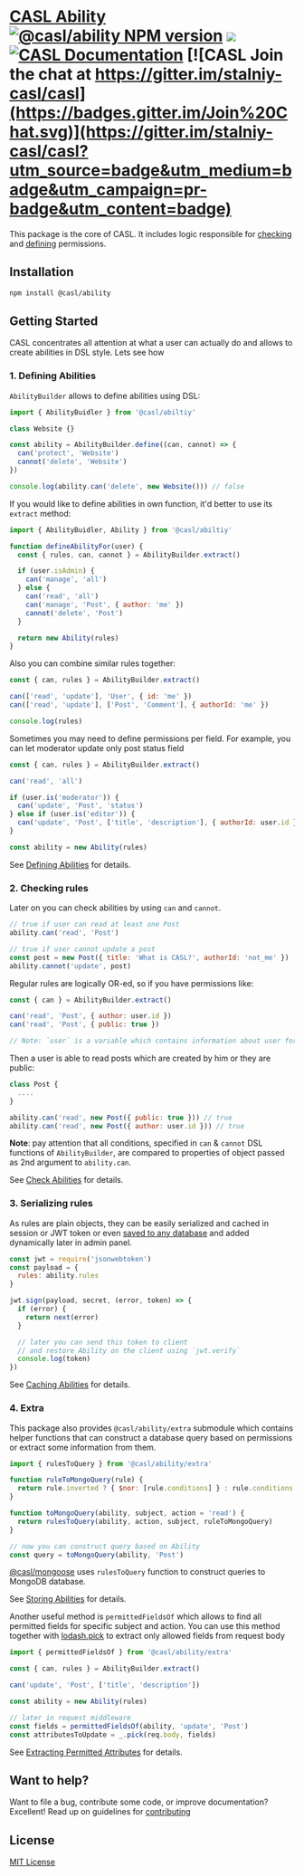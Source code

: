 # [CASL Ability](https://stalniy.github.io/casl/) [![@casl/ability NPM version](https://badge.fury.io/js/%40casl%2Fability.svg)](https://badge.fury.io/js/%40casl%2Fability)  [![](https://img.shields.io/npm/dm/%40casl%2Fability.svg)](https://www.npmjs.com/package/%40casl%2Fability) [![CASL Documentation](https://img.shields.io/badge/documentation-available-brightgreen.svg)](https://stalniy.github.io/casl/) [![CASL Join the chat at https://gitter.im/stalniy-casl/casl](https://badges.gitter.im/Join%20Chat.svg)](https://gitter.im/stalniy-casl/casl?utm_source=badge&utm_medium=badge&utm_campaign=pr-badge&utm_content=badge)

This package is the core of CASL. It includes logic responsible for [checking][check-abilities] and [defining][define-abilities] permissions.

## Installation

```sh
npm install @casl/ability
```

## Getting Started

CASL concentrates all attention at what a user can actually do and allows to create abilities in DSL style. Lets see how

### 1. Defining Abilities

`AbilityBuilder` allows to define abilities using DSL:

```js
import { AbilityBuidler } from '@casl/abiltiy'

class Website {}

const ability = AbilityBuilder.define((can, cannot) => {
  can('protect', 'Website')
  cannot('delete', 'Website')
})

console.log(ability.can('delete', new Website())) // false
```

If you would like to define abilities in own function, it'd better to use its `extract` method:

```js
import { AbilityBuidler, Ability } from '@casl/abiltiy'

function defineAbilityFor(user) {
  const { rules, can, cannot } = AbilityBuilder.extract()

  if (user.isAdmin) {
    can('manage', 'all')
  } else {
    can('read', 'all')
    can('manage', 'Post', { author: 'me' })
    cannot('delete', 'Post')
  }

  return new Ability(rules)
}
```

Also you can combine similar rules together:

```js
const { can, rules } = AbilityBuilder.extract()

can(['read', 'update'], 'User', { id: 'me' })
can(['read', 'update'], ['Post', 'Comment'], { authorId: 'me' })

console.log(rules)
```

Sometimes you may need to define permissions per field. For example, you can let moderator update only post status field

```js
const { can, rules } = AbilityBuilder.extract()

can('read', 'all')

if (user.is('moderator')) {
  can('update', 'Post', 'status')
} else if (user.is('editor')) {
  can('update', 'Post', ['title', 'description'], { authorId: user.id })
}

const ability = new Ability(rules)
```

See [Defining Abilities][define-abilities] for details.

### 2. Checking rules

Later on you can check abilities by using `can` and `cannot`.

```js
// true if user can read at least one Post
ability.can('read', 'Post')

// true if user cannot update a post
const post = new Post({ title: 'What is CASL?', authorId: 'not_me' })
ability.cannot('update', post)
```

Regular rules are logically OR-ed, so if you have permissions like:

```js
const { can } = AbilityBuilder.extract()

can('read', 'Post', { author: user.id })
can('read', 'Post', { public: true })

// Note: `user` is a variable which contains information about user for whom these permissions are defined
```

Then a user is able to read posts which are created by him or they are public:

```js
class Post {
  ....
}

ability.can('read', new Post({ public: true })) // true
ability.can('read', new Post({ author: user.id })) // true
```

**Note**: pay attention that all conditions, specified in `can` & `cannot` DSL functions of `AbilityBuilder`, are compared to properties of object passed as 2nd argument to `ability.can`.

See [Check Abilities][check-abilities] for details.

### 3. Serializing rules

As rules are plain objects, they can be easily serialized and cached in session or JWT token or even [saved to any database][store-rules] and added dynamically later in admin panel.

```js
const jwt = require('jsonwebtoken')
const payload = {
  rules: ability.rules
}

jwt.sign(payload, secret, (error, token) => {
  if (error) {
    return next(error)
  }

  // later you can send this token to client
  // and restore Ability on the client using `jwt.verify`
  console.log(token)
})
```

See [Caching Abilities][cache-rules] for details.

### 4. Extra

This package also provides `@casl/ability/extra` submodule which contains helper functions that can construct a database query based on permissions or extract some information from them.

```js
import { rulesToQuery } from '@casl/ability/extra'

function ruleToMongoQuery(rule) {
  return rule.inverted ? { $nor: [rule.conditions] } : rule.conditions
}

function toMongoQuery(ability, subject, action = 'read') {
  return rulesToQuery(ability, action, subject, ruleToMongoQuery)
}

// now you can construct query based on Ability
const query = toMongoQuery(ability, 'Post')
```

[@casl/mongoose](/packages/casl-mongoose) uses `rulesToQuery` function to construct queries to MongoDB database.

See [Storing Abilities][storing-abilities] for details.

Another useful method is `permittedFieldsOf` which allows to find all permitted fields for specific subject and action.
You can use this method together with [lodash.pick](https://lodash.com/docs/4.17.5#pick) to extract only allowed fields from request body

```js
import { permittedFieldsOf } from '@casl/ability/extra'

const { can, rules } = AbilityBuilder.extract()

can('update', 'Post', ['title', 'description'])

const ability = new Ability(rules)

// later in request middleware
const fields = permittedFieldsOf(ability, 'update', 'Post')
const attributesToUpdate = _.pick(req.body, fields)
```

See [Extracting Permitted Attributes][extract-permitted-attrs] for details.

## Want to help?

Want to file a bug, contribute some code, or improve documentation? Excellent! Read up on guidelines for [contributing][contributing]

## License

[MIT License](http://www.opensource.org/licenses/MIT)

[check-abilities]: https://stalniy.github.io/casl/abilities/2017/07/21/check-abilities.html
[define-abilities]: https://stalniy.github.io/casl/abilities/2017/07/20/define-abilities.html
[contributing]: /CONTRIBUTING.md
[storing-abilities]: https://stalniy.github.io/casl/abilities/storage/2017/07/22/storing-abilities.html
[store-rules]: https://stalniy.github.io/casl/abilities/storage/2017/07/22/storing-abilities.html#storing-abilities
[cache-rules]: https://stalniy.github.io/casl/abilities/storage/2017/07/22/storing-abilities.html#caching-abilities
[extract-permitted-attrs]: #
